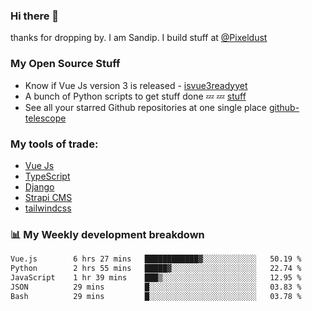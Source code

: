 ### Hi there 👋

thanks for dropping by.
I am Sandip. I build stuff at [@Pixeldust](github.com/pixeldust-in/)

###  **My Open Source Stuff**

 - Know if Vue Js version 3 is released -  [isvue3readyyet](https://github.com/sandiprb/isvue3readyyet)
 - A bunch of Python scripts to get stuff done 💤 💤 [stuff](https://github.com/sandiprb/stuff)
 - See all your starred Github repositories at one single place [github-telescope](https://github.com/sandiprb/github-telescope)



###  **My tools of trade:**
 - [Vue Js](https://github.com/vuejs/vue/)
 - [TypeScript](https://github.com/microsoft/TypeScript)
 - [Django](github.com/django/django)
 - [Strapi CMS](github.com/strapi/strapi)
 - [tailwindcss](https://github.com/tailwindlabs/tailwindcss)


###  📊 **My Weekly development breakdown**
<!--START_SECTION:waka-->

```txt
Vue.js        6 hrs 27 mins   ████████████▓░░░░░░░░░░░░   50.19 %
Python        2 hrs 55 mins   █████▓░░░░░░░░░░░░░░░░░░░   22.74 %
JavaScript    1 hr 39 mins    ███▒░░░░░░░░░░░░░░░░░░░░░   12.95 %
JSON          29 mins         █░░░░░░░░░░░░░░░░░░░░░░░░   03.83 %
Bash          29 mins         █░░░░░░░░░░░░░░░░░░░░░░░░   03.78 %
```

<!--END_SECTION:waka-->
